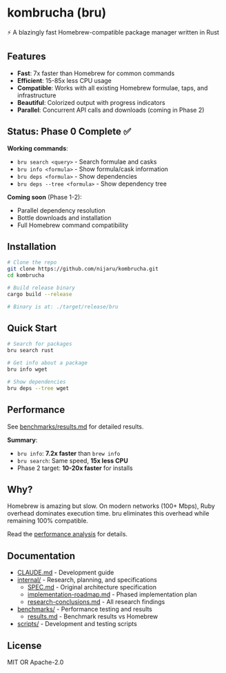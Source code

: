 # kombrucha (bru)

⚡ A blazingly fast Homebrew-compatible package manager written in Rust

## Features

- **Fast**: 7x faster than Homebrew for common commands
- **Efficient**: 15-85x less CPU usage
- **Compatible**: Works with all existing Homebrew formulae, taps, and infrastructure
- **Beautiful**: Colorized output with progress indicators
- **Parallel**: Concurrent API calls and downloads (coming in Phase 2)

## Status: Phase 0 Complete ✅

**Working commands**:
- `bru search <query>` - Search formulae and casks
- `bru info <formula>` - Show formula/cask information
- `bru deps <formula>` - Show dependencies
- `bru deps --tree <formula>` - Show dependency tree

**Coming soon** (Phase 1-2):
- Parallel dependency resolution
- Bottle downloads and installation
- Full Homebrew command compatibility

## Installation

```bash
# Clone the repo
git clone https://github.com/nijaru/kombrucha.git
cd kombrucha

# Build release binary
cargo build --release

# Binary is at: ./target/release/bru
```

## Quick Start

```bash
# Search for packages
bru search rust

# Get info about a package
bru info wget

# Show dependencies
bru deps --tree wget
```

## Performance

See [benchmarks/results.md](benchmarks/results.md) for detailed results.

**Summary**:
- `bru info`: **7.2x faster** than `brew info`
- `bru search`: Same speed, **15x less CPU**
- Phase 2 target: **10-20x faster** for installs

## Why?

Homebrew is amazing but slow. On modern networks (100+ Mbps), Ruby overhead dominates execution time. bru eliminates this overhead while remaining 100% compatible.

Read the [performance analysis](internal/performance-analysis.md) for details.

## Documentation

- [CLAUDE.md](CLAUDE.md) - Development guide
- [internal/](internal/) - Research, planning, and specifications
  - [SPEC.md](internal/SPEC.md) - Original architecture specification
  - [implementation-roadmap.md](internal/implementation-roadmap.md) - Phased implementation plan
  - [research-conclusions.md](internal/research-conclusions.md) - All research findings
- [benchmarks/](benchmarks/) - Performance testing and results
  - [results.md](benchmarks/results.md) - Benchmark results vs Homebrew
- [scripts/](scripts/) - Development and testing scripts

## License

MIT OR Apache-2.0